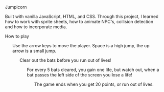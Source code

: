 Jumpicorn

Built with vanilla JavaScript, HTML, and CSS. Through this project, I learned how to work with sprite sheets, how to animate NPC's, collision detection and how to incorporate media. 

How to play 

<ul> Use the arrow keys to move the player. Space is a high jump, the up arrow is a small jump.
  <ul> Clear out the bats before you run out of lives!
    <ul> For every 5 bats cleared, you gain one life, but watch out, when a bat passes the left side of the screen you lose a life!
      <ul>The game ends when you get 20 points, or run out of lives.

